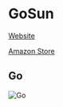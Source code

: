 # GoSun

[Website](https://gosun.co)

[Amazon Store](https://www.amazon.com/stores/page/D0CBF8D1-9DF7-4DC4-80CD-110D3CD11CC3?ingress=2&visitId=3662c1c6-e793-44ed-85e8-5fc2793fded5&store_ref=bl_ast_dp_brandLogo_sto&ref_=ast_bln)

## Go

![Go](https://gosun.co/cdn/shop/files/gosolaroven.png?v=1717616268)
